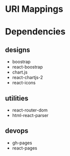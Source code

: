 # URI Mappings

# Dependencies

## designs

-   boostrap
-   react-boostrap
-   chart.js
-   react-chartjs-2
-   react-icons

## utilities

-   react-router-dom
-   html-react-parser

## devops

-   gh-pages
-   react-pages
